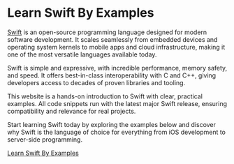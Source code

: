 # Learn Swift By Examples

[Swift](https://swift.org) is an open-source programming language designed for modern software development. It scales seamlessly from embedded devices and operating system kernels to mobile apps and cloud infrastructure, making it one of the most versatile languages available today.

Swift is simple and expressive, with incredible performance, memory safety, and speed. It offers best-in-class interoperability with C and C++, giving developers access to decades of proven libraries and tooling.

This website is a hands-on introduction to Swift with clear, practical examples. All code snippets run with the latest major Swift release, ensuring compatibility and relevance for real projects.

Start learning Swift today by exploring the examples below and discover why Swift is the language of choice for everything from iOS development to server-side programming.

[Learn Swift By Examples](https://learn-swift.com/)